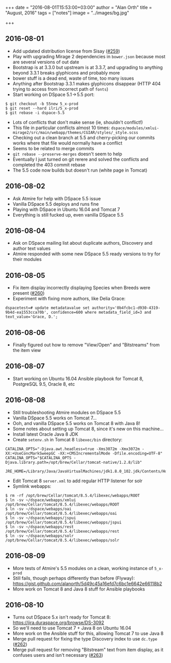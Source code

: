 +++
date = "2016-08-01T15:53:00+03:00"
author = "Alan Orth"
title = "August, 2016"
tags = ["notes"]
image = "../images/bg.jpg"

+++
## 2016-08-01

- Add updated distribution license from Sisay ([#259](https://github.com/ilri/DSpace/issues/259))
- Play with upgrading Mirage 2 dependencies in `bower.json` because most are several versions of out date
- Bootstrap is at 3.3.0 but upstream is at 3.3.7, and upgrading to anything beyond 3.3.1 breaks glyphicons and probably more
- bower stuff is a dead end, waste of time, too many issues
- Anything after Bootstrap 3.3.1 makes glyphicons disappear (HTTP 404 trying to access from incorrect path of `fonts`)
- Start working on DSpace 5.1 → 5.5 port:

```
$ git checkout -b 55new 5_x-prod
$ git reset --hard ilri/5_x-prod
$ git rebase -i dspace-5.5
```
- Lots of conflicts that don't make sense (ie, shouldn't conflict!)
- This file in particular conflicts almost 10 times: `dspace/modules/xmlui-mirage2/src/main/webapp/themes/CGIAR/styles/_style.scss`
- Checking out a clean branch at 5.5 and cherry-picking our commits works where that file would normally have a conflict
- Seems to be related to merge commits
- `git rebase --preserve-merges` doesn't seem to help
- Eventually I just turned on git rerere and solved the conflicts and completed the 403 commit rebase
- The 5.5 code now builds but doesn't run (white page in Tomcat)

## 2016-08-02

- Ask Atmire for help with DSpace 5.5 issue
- Vanilla DSpace 5.5 deploys and runs fine
- Playing with DSpace in Ubuntu 16.04 and Tomcat 7
- Everything is still fucked up, even vanilla DSpace 5.5

## 2016-08-04

- Ask on DSpace mailing list about duplicate authors, Discovery and author text values
- Atmire responded with some new DSpace 5.5 ready versions to try for their modules

## 2016-08-05

- Fix item display incorrectly displaying Species when Breeds were present ([#260](https://github.com/ilri/DSpace/pull/260))
- Experiment with fixing more authors, like Delia Grace:

```
dspacetest=# update metadatavalue set authority='0b4fcbc1-d930-4319-9b4d-ea1553cca70b', confidence=600 where metadata_field_id=3 and text_value='Grace, D.';
```

## 2016-08-06

- Finally figured out how to remove "View/Open" and "Bitstreams" from the item view

## 2016-08-07

- Start working on Ubuntu 16.04 Ansible playbook for Tomcat 8, PostgreSQL 9.5, Oracle 8, etc

## 2016-08-08

- Still troubleshooting Atmire modules on DSpace 5.5
- Vanilla DSpace 5.5 works on Tomcat 7...
- Ooh, and vanilla DSpace 5.5 works on Tomcat 8 with Java 8!
- Some notes about setting up Tomcat 8, since it's new on this machine...
- Install latest Oracle Java 8 JDK
- Create `setenv.sh` in Tomcat 8 `libexec/bin` directory:
    
```
CATALINA_OPTS="-Djava.awt.headless=true -Xms3072m -Xmx3072m -XX:+UseConcMarkSweepGC -XX:+CMSIncrementalMode -Dfile.encoding=UTF-8"
CATALINA_OPTS="$CATALINA_OPTS -Djava.library.path=/opt/brew/Cellar/tomcat-native/1.2.8/lib"

JRE_HOME=/Library/Java/JavaVirtualMachines/jdk1.8.0_102.jdk/Contents/Home
```

- Edit Tomcat 8 `server.xml` to add regular HTTP listener for solr
- Symlink webapps:

```
$ rm -rf /opt/brew/Cellar/tomcat/8.5.4/libexec/webapps/ROOT
$ ln -sv ~/dspace/webapps/xmlui /opt/brew/Cellar/tomcat/8.5.4/libexec/webapps/ROOT
$ ln -sv ~/dspace/webapps/oai /opt/brew/Cellar/tomcat/8.5.4/libexec/webapps/oai
$ ln -sv ~/dspace/webapps/jspui /opt/brew/Cellar/tomcat/8.5.4/libexec/webapps/jspui
$ ln -sv ~/dspace/webapps/rest /opt/brew/Cellar/tomcat/8.5.4/libexec/webapps/rest
$ ln -sv ~/dspace/webapps/solr /opt/brew/Cellar/tomcat/8.5.4/libexec/webapps/solr
```

## 2016-08-09

- More tests of Atmire's 5.5 modules on a clean, working instance of `5_x-prod`
- Still fails, though perhaps differently than before (Flyway): https://gist.github.com/alanorth/5d49c45a16efd7c6bc1e6642e66118b2
- More work on Tomcat 8 and Java 8 stuff for Ansible playbooks

## 2016-08-10

- Turns out DSpace 5.x isn't ready for Tomcat 8: https://jira.duraspace.org/browse/DS-3092
- So we'll need to use Tomcat 7 + Java 8 on Ubuntu 16.04
- More work on the Ansible stuff for this, allowing Tomcat 7 to use Java 8
- Merge pull request for fixing the type Discovery index to use `dc.type` ([#262](https://github.com/ilri/DSpace/pull/262))
- Merge pull request for removing "Bitstream" text from item display, as it confuses users and isn't necessary ([#263](https://github.com/ilri/DSpace/pull/263))
